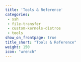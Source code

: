 ```yaml
---
title: 'Tools & Reference' 
categories:
 - ssh
 - file-transfer
 - custom-kernels-distros
 - tools
show_on_frontpage: true
title_short: "Tools & Reference"
weight: 150
icon: "wrench"
---
```


